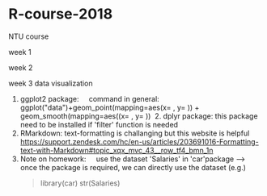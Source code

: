 # R-course-2018
NTU course

week 1

week 2


week 3 data visualization
  1. ggplot2 package: 
     command in general: ggplot("data")+geom_point(mapping=aes(x= , y= )) + geom_smooth(mapping=aes((x= , y= )) 
  2. dplyr package:
      this package need to be installed if 'filter' function is needed
  3. RMarkdown: text-formatting is challanging but this website is helpful 
     https://support.zendesk.com/hc/en-us/articles/203691016-Formatting-text-with-Markdown#topic_xqx_mvc_43__row_tf4_bmn_1n
  4. Note on homework:
     use the dataset 'Salaries' in 'car'package
     --> once the package is required, we can directly use the dataset
     (e.g.)
       >library(car)
       >str(Salaries)
